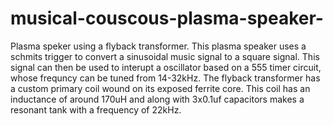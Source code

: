 # musical-couscous-plasma-speaker-
Plasma speker using a flyback transformer.
This plasma speaker uses a schmits trigger to convert a sinusoidal music signal to a square signal. This signal can then be used to interupt a oscillator based on a 555 timer circuit, whose frequncy can be tuned from 14-32kHz.
The flyback transformer has a custom primary coil wound on its exposed ferrite core. This coil has an inductance of around 170uH and along with 3x0.1uf capacitors makes a resonant tank with a frequency of 22kHz.
